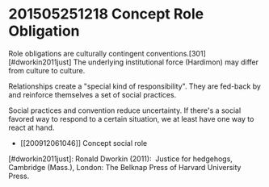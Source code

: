 # 201505251218 Concept Role Obligation

Role obligations are culturally contingent conventions.[301][#dworkin2011just] The underlying institutional force (Hardimon) may differ from culture to culture.

Relationships create a "special kind of responsibility". They are fed-back by and reinforce themselves a set of social practices.

Social practices and convention reduce uncertainty. If there's a social favored way to respond to a certain situation, we at least have one way to react at hand.

- [[200912061046]] Concept social role

[#dworkin2011just]: Ronald Dworkin (2011):  Justice for hedgehogs, Cambridge (Mass.), London: The Belknap Press of Harvard University Press.
